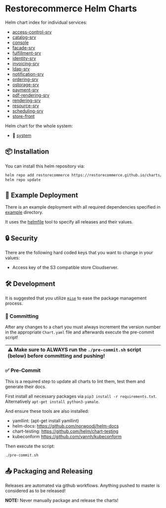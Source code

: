 # Restorecommerce Helm Charts

Helm chart index for individual services:

* [access-control-srv](./charts/access-control-srv)
* [catalog-srv](./charts/catalog-srv)
* [console](./charts/console)
* [facade-srv](./charts/facade-srv)
* [fulfillment-srv](./charts/fulfillment-srv)
* [identity-srv](./charts/identity-srv)
* [invoicing-srv](./charts/invoicing-srv)
* [ldap-srv](./charts/ldap-srv)
* [notification-srv](./charts/notification-srv)
* [ordering-srv](./charts/ordering-srv)
* [ostorage-srv](./charts/ostorage-srv)
* [payment-srv](./charts/payment-srv)
* [pdf-rendering-srv](./charts/pdf-rendering-srv)
* [rendering-srv](./charts/rendering-srv)
* [resource-srv](./charts/resource-srv)
* [scheduling-srv](./charts/scheduling-srv)
* [store-front](./charts/store-front)

Helm chart for the whole system:

* 🧩 [system](./charts/system)

## 📦 Installation

You can install this helm repository via:

```bash
helm repo add restorecommerce https://restorecommerce.github.io/charts/
helm repo update
```

## 🚀 Example Deployment

There is an example deployment with all required dependencies specified in [example](./example) directory.

It uses the [helmfile](https://github.com/roboll/helmfile) tool to specify all releases and their values.

## 🔒 Security

There are the following hard coded keys that you want to change in your values:

- Access key of the S3 compatible store Cloudserver.

## 🛠️ Development

It is suggested that you utilize [`mise`](https://mise.jdx.dev/) to ease the package management process.

### 📝 Committing

After any changes to a chart you must always increment the version number in the appropriate `Chart.yaml` file and afterwards execute the pre-commit script!

| :warning: Make sure to **ALWAYS** run the `./pre-commit.sh` script (below) before committing and pushing! |
|:------------|

### ✅ Pre-Commit

This is a required step to update all charts to lint them, test them and generate their docs.

First install all necessary packages via `pip3 install -r requirements.txt`.
Alternatively `apt-get install python3-yamale`.

And ensure these tools are also installed:

* yamllint: (apt-get install yamllint)
* helm-docs: https://github.com/norwoodj/helm-docs
* chart-testing: https://github.com/helm/chart-testing
* kubeconform https://github.com/yannh/kubeconform

Then execute the script:

```bash
./pre-commit.sh
```

## 📤 Packaging and Releasing

Releases are automated via github workflows. Anything pushed to master is considered as to be released!

**NOTE:** Never manually package and release the charts!
